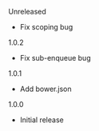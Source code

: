 Unreleased

* Fix scoping bug

1.0.2

* Fix sub-enqueue bug

1.0.1

* Add bower.json

1.0.0

* Initial release
